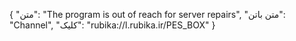 {
  "متن": "The program is out of reach for server repairs",
  "متن باتن": "Channel",
  "کلیک": "rubika://l.rubika.ir/PES_BOX"
}
